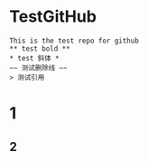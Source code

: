 # TestGitHub
    This is the test repo for github
    ** test bold **
    * test 斜体 *
    ~~ 测试删除线 ~~
    > 测试引用
# 1
## 2
